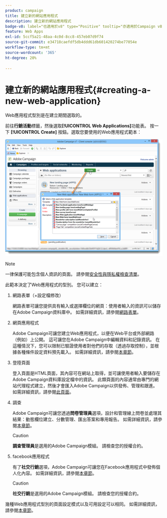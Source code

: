 ```yaml
---
product: campaign
title: 建立新的網站應用程式
description: 建立新的網站應用程式
badge-v8: label="也適用於v8" type="Positive" tooltip="亦適用於Campaign v8"
feature: Web Apps
exl-id: 5ccf5a21-48aa-4c0d-8cc8-457eb07d9f74
source-git-commit: e34718caefdf5db4ddd61db601420274be77054e
workflow-type: tm+mt
source-wordcount: '365'
ht-degree: 20%

---
```


# 建立新的網站應用程式{#creating-a-new-web-application}



Web應用程式型別是在建立期間選取的。

前往&#x200B;**行銷活動**&#x200B;標籤，然後選取&#x200B;**[!UICONTROL Web Applications]**&#x200B;功能表。 按一下 **[!UICONTROL Create]** 按鈕。選取您要使用的Web應用程式範本：

![](assets/webapp_create_from_campaign.png)

>[!NOTE]
>
>一律保護可能包含個人資訊的頁面。 請參閱[安全性與隱私權檢查清單](https://helpx.adobe.com/tw/campaign/kb/acc-security.html#privacy)。

此範本決定了Web應用程式的型別。 您可以建立：

1. 網路表單（+設定檔修改）

   網路表單可讓您提供具有輸入或選擇欄位的網頁：使用者輸入的資訊可以儲存在Adobe Campaign資料庫中。 如需詳細資訊，請參閱[網路表單](about-web-forms.md)。

1. 網頁應用程式

   Adobe Campaign可讓您建立Web應用程式，以便在Web平台或外部網路（例如）上公開。 這可讓您在Adobe Campaign中編輯資料和記錄資訊。 在這種情況下，您可以限制已驗證使用者對他們的存取（透過存取控制），並根據各種條件設定資料預先載入。 如需詳細資訊，請參閱[本章節](about-web-applications.md)。

1. 登陸頁面

   登入頁面是HTML頁面，其內容可在網站上取得，並可讓使用者輸入要儲存在Adobe Campaign資料庫設定檔中的資訊。 此類頁面的內容通常由專門的網站代理程式建立，然後才會匯入Adobe Campaign以供發佈、管理和跟進。 如需詳細資訊，請參閱[此頁面](creating-a-landing-page.md)。

1. 調查

   Adobe Campaign可讓您透過&#x200B;**問卷管理員**&#x200B;選項，設計和管理線上問卷並處理其結果：動態欄位建立、分數管理、匯出答案和專用報告。 如需詳細資訊，請參閱[本章節](../../surveys/using/about-surveys.md)。

   >[!CAUTION]
   >
   >**調查管理員**&#x200B;是選用的Adobe Campaign模組。 請檢查您的授權合約。

1. facebook應用程式

   有了&#x200B;**社交行銷**&#x200B;選項，Adobe Campaign可讓您在Facebook應用程式中發佈個人化內容。 如需詳細資訊，請參閱[本章節](../../social/using/about-social-marketing.md)。

   >[!CAUTION]
   >
   >**社交行銷**&#x200B;是選用的Adobe Campaign模組。 請檢查您的授權合約。

幾種Web應用程式型別的頁面設定模式以及可用設定可以相同。 如需詳細資訊，請參閱[本章節](about-web-forms.md)。
